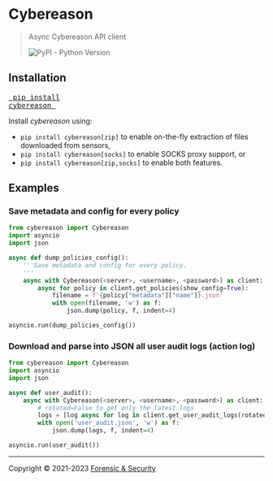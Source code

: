 # Cybereason

> Async Cybereason API client  
>
> ![PyPI - Python Version](https://img.shields.io/pypi/pyversions/cybereason)



## Installation

<a href="https://pypi.org/project/cybereason/"><pre>
pip install cybereason
</pre></a>

Install _cybereason_ using:
- `pip install cybereason[zip]` to enable on-the-fly extraction of files
downloaded from sensors,
- `pip install cybereason[socks]` to enable SOCKS proxy support, or
- `pip install cybereason[zip,socks]` to enable both features.

## Examples

### Save metadata and config for every policy
```python
from cybereason import Cybereason
import asyncio
import json

async def dump_policies_config():
    '''Save metadata and config for every policy.
    '''
    async with Cybereason(<server>, <username>, <password>) as client:
        async for policy in client.get_policies(show_config=True):
            filename = f'{policy["metadata"]["name"]}.json'
            with open(filename, 'w') as f:
                json.dump(policy, f, indent=4)

asyncio.run(dump_policies_config())
```

### Download and parse into JSON all user audit logs (action log)
```python
from cybereason import Cybereason
import asyncio
import json

async def user_audit():
    async with Cybereason(<server>, <username>, <password>) as client:
        # rotated=False to get only the latest logs
        logs = [log async for log in client.get_user_audit_logs(rotated=True)]
        with open('user_audit.json', 'w') as f:
            json.dump(logs, f, indent=4)

asyncio.run(user_audit())
```

---

Copyright &copy; 2021-2023 [Forensic & Security](https://forensic-security.com/)
